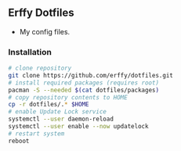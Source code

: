 ## Erffy Dotfiles
- My config files.

### Installation
```sh
# clone repository
git clone https://github.com/erffy/dotfiles.git
# install required packages (requires root)
pacman -S --needed $(cat dotfiles/packages)
# copy repository contents to HOME
cp -r dotfiles/.* $HOME
# enable Update Lock service
systemctl --user daemon-reload
systemctl --user enable --now updatelock
# restart system
reboot
```
